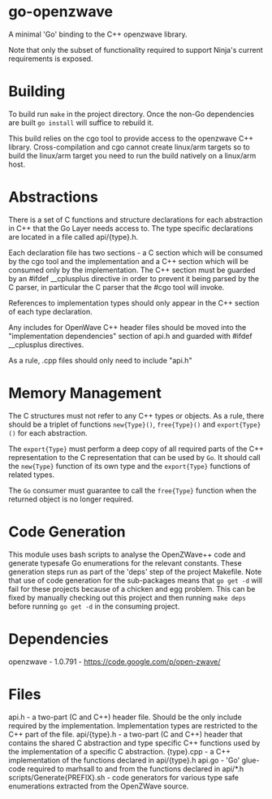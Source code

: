 go-openzwave
============
A minimal 'Go' binding to the C++ openzwave library.

Note that only the subset of functionality required to support Ninja's current requirements is exposed.

Building
========
To build run `make` in the project directory. Once the non-Go dependencies are built `go install` will suffice to rebuild it.

This build relies on the cgo tool to provide access to the openzwave C++ library. Cross-compilation and cgo cannot create linux/arm targets so to build
the linux/arm target you need to run the build natively on a linux/arm host.

Abstractions
============
There is a set of C functions and structure declarations for each abstraction in C++ that the Go Layer needs access to. The type specific declarations are located in a file called api/{type}.h. 

Each declaration file has two sections - a C section which will be consumed by the cgo tool and the implementation and a C++ section which will be consumed only by the implementation. 
The C++ section must be guarded by an #ifdef __cplusplus directive in order to prevent it being parsed by the C parser, in particular the C parser that the #cgo tool will invoke.

References to implementation types should only appear in the C++ section of each type declaration.

Any includes for OpenWave C++ header files should be moved into the "implementation dependencies" section of api.h and guarded with #ifdef __cplusplus directives.

As a rule, .cpp files should only need to include "api.h"

Memory Management
=================
The C structures must not refer to any C++ types or objects. As a rule, there should be a triplet of functions `new{Type}()`, `free{Type}()` and `export{Type}()` for each abstraction.
 
The `export{Type}` must perform a deep copy of all required parts of the C++ representation to the C representation that can be used by `Go`. It should call the `new{Type}` function of its
own type and the `export{Type}` functions of related types.

The `Go` consumer must guarantee to call the `free{Type}` function when the returned object is no longer required.

Code Generation
===============
This module uses bash scripts to analyse the OpenZWave++ code and generate typesafe Go enumerations for the relevant constants. 
These generation steps run as part of the 'deps' step of the project Makefile. Note that use of code generation for the sub-packages means 
that `go get -d` will fail for these projects because of a chicken and egg problem. This can be fixed by manually checking out this project 
and then running `make deps` before running `go get -d` in the consuming project.

Dependencies
============
openzwave - 1.0.791 - https://code.google.com/p/open-zwave/

Files
=====
api.h - a two-part (C and C++) header file. Should be the only include required by the implementation. Implementation types are restricted to the C++ part of the file.
api/{type}.h - a two-part (C and C++) header that contains the shared C abstraction and type specific C++ functions used by the implementation of a specific C abstraction.
{type}.cpp - a C++ implementation of the functions declared in api/{type}.h
api.go - 'Go' glue-code required to marhsall to and from the functions declared in api/*.h
scripts/Generate{PREFIX}.sh - code generators for various type safe enumerations extracted from the OpenZWave source.
